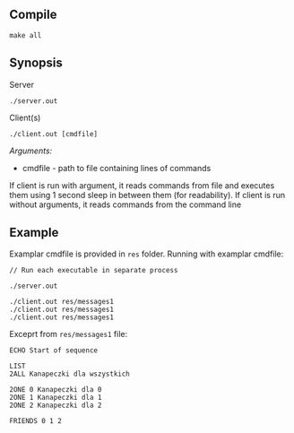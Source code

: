 ## Compile
```
make all
```

## Synopsis
Server
```
./server.out
```

Client(s)
```
./client.out [cmdfile]
```

*Arguments:*
* cmdfile - path to file containing lines of commands

If client is run with argument, it reads commands from file
and executes them using 1 second sleep in between them
(for readability).
If client is run without arguments, it reads commands from
the command line

## Example
Examplar cmdfile is provided in `res` folder.
Running with examplar cmdfile:
```
// Run each executable in separate process

./server.out

./client.out res/messages1
./client.out res/messages1
./client.out res/messages1
```

Exceprt from `res/messages1` file:
```
ECHO Start of sequence

LIST
2ALL Kanapeczki dla wszystkich

2ONE 0 Kanapeczki dla 0
2ONE 1 Kanapeczki dla 1
2ONE 2 Kanapeczki dla 2

FRIENDS 0 1 2
```

